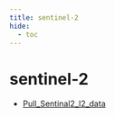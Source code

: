 ```yaml
---
title: sentinel-2
hide:
  - toc
---
```


# sentinel-2

- [Pull_Sentinal2_l2_data](/library/data/Pull_Sentinal2_l2_data/)  
  <small></small>